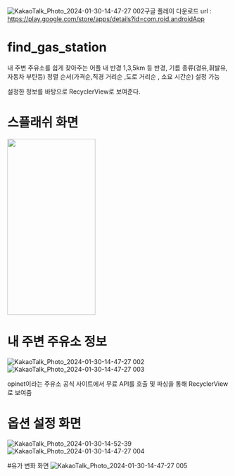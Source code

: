 ![KakaoTalk_Photo_2024-01-30-14-47-27 002](https://github.com/leeugun123/find_gas_station/assets/50404123/c49d5701-5b6b-479d-8fe8-83e2ff38429c)구글 플레이 다운로드 url : https://play.google.com/store/apps/details?id=com.roid.androidApp


# find_gas_station
내 주변 주유소를 쉽게 찾아주는 어플
내 반경 1,3,5km 등 반경, 
기름 종류(경유,휘발유,자동차 부탄등) 
정렬 순서(가격순,직경 거리순 ,도로 거리순 , 소요 시간순) 설정 가능

설정한 정보를 바탕으로 RecyclerView로 보여준다.




# 스플래쉬 화면
<img src="https://user-images.githubusercontent.com/50404123/157656737-53b150dc-d932-473c-9466-0f1d727a4959.PNG)" width="200" height="400"/>



# 내 주변 주유소 정보
![KakaoTalk_Photo_2024-01-30-14-47-27 002](https://github.com/leeugun123/find_gas_station/assets/50404123/18146557-e670-4e9a-89ab-3ea839df82aa)
![KakaoTalk_Photo_2024-01-30-14-47-27 003](https://github.com/leeugun123/find_gas_station/assets/50404123/445892cf-a4ca-4182-894d-2170b9cb9fa7)



opinet이라는 주유소 공식 사이트에서 무료 API를 호출 및 파싱을 통해 RecyclerView로 보여줌


# 옵션 설정 화면
![KakaoTalk_Photo_2024-01-30-14-52-39](https://github.com/leeugun123/find_gas_station/assets/50404123/32222d90-c60f-4e77-9db0-2c3a22e406bc)
![KakaoTalk_Photo_2024-01-30-14-47-27 004](https://github.com/leeugun123/find_gas_station/assets/50404123/a9f11e54-8ea3-4d53-944c-70a2f5be8c0b)


#유가 변화 화면
![KakaoTalk_Photo_2024-01-30-14-47-27 005](https://github.com/leeugun123/find_gas_station/assets/50404123/4b127ae0-fb82-4d08-981e-cf44847320c5)




